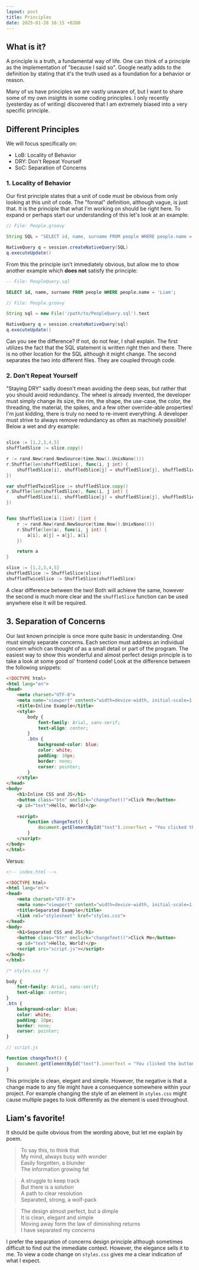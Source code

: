 ```yaml
---
layout: post
title: Principles
date: 2025-01-28 16:15 +0200
---
```


## What is it?
A principle is a truth, a fundamental way of life. One can think of a principle as the implementation of "because I said so". Google neatly adds to the definition by stating that it's the truth used as a foundation for a behavior or reason. 

Many of us have principles we are vastly unaware of, but I want to share some of my own insights in some coding principles. I only recently (yesterday as of writing) discovered that I am extremely biased into a very specific principle.

## Different Principles
We will focus specifically on:
- LoB: Locality of Behavior
- DRY: Don't Repeat Yourself
- SoC: Separation of Concerns

### 1. Locality of Behavior
Our first principle states that a unit of code must be obvious from only looking at this unit of code. The "formal" definition, although vague, is just that. It is the principle that what I'm working on should be right here. To expand or perhaps start our understanding of this let's look at an example:

```groovy
// File: People.groovy

String SQL = "SELECT id, name, surname FROM people WHERE people.name = 'Liam';"

NativeQuery q = session.createNativeQuery(SQL)
q.executeUpdate()
```

From this the principle isn't immediately obvious, but allow me to show another example which **does not** satisfy the principle:

```sql
-- File: PeopleQuery.sql

SELECT id, name, surname FROM people WHERE people.name = 'Liam';
```

```groovy
// File: People.groovy

String sql = new File('/path/to/PeopleQuery.sql').text

NativeQuery q = session.createNativeQuery(sql)
q.executeUpdate()
```

Can you see the difference? If not, do not fear, I shall explain. The first utilizes the fact that the SQL statement is written right then and there. There is no other location for the SQL although it might change. The second separates the two into different files. They are coupled through code.

### 2. Don't Repeat Yourself
"Staying DRY" sadly doesn't mean avoiding the deep seas, but rather that you should avoid redundancy. The wheel is already invented, the developer must simply change its size, the rim, the shape, the use-case, the color, the threading, the material, the spikes, and a few other override-able properties! I'm just kidding, there is truly no need to re-invent everything. A developer must strive to always remove redundancy as often as machinely possible! Below a wet and dry example:

```go

slice := [1,2,3,4,5]
shuffledSlice := slice.copy()

r := rand.New(rand.NewSource(time.Now().UnixNano()))
r.Shuffle(len(shuffledSlice), func(i, j int) {
    shuffledSlice[i], shuffledSlice[j] = shuffledSlice[j], shuffledSlice[i]
})

var shuffledTwiceSlice := shuffledSlice.copy()
r.Shuffle(len(shuffledSlice), func(i, j int) {
    shuffledSlice[i], shuffledSlice[j] = shuffledSlice[j], shuffledSlice[i]
})
```

```go

func ShuffleSlice(a []int) []int {
	r := rand.New(rand.NewSource(time.Now().UnixNano()))
	r.Shuffle(len(a), func(i, j int) {
		a[i], a[j] = a[j], a[i]
	})

	return a
}

slice := [1,2,3,4,5]
shuffledSlice := ShuffleSlice(slice)
shuffledTwiceSlice := ShuffleSlice(shuffledSlice)
```

A clear difference between the two! Both will achieve the same, however the second is much more clear and the `shuffleSlice` function can be used anywhere else it will be required.

## 3. Separation of Concerns
Our last known principle is once more quite basic in understanding. One must simply separate concerns. Each section must address an individual concern which can thought of as a small detail or part of the program. The easiest way to show this wonderful and almost perfect design principle is to take a look at some good ol' frontend code! Look at the difference between the following snippets:

```html
<!DOCTYPE html>
<html lang="en">
<head>
    <meta charset="UTF-8">
    <meta name="viewport" content="width=device-width, initial-scale=1.0">
    <title>Inline Example</title>
    <style>
        body {
            font-family: Arial, sans-serif;
            text-align: center;
        }
        .btn {
            background-color: blue;
            color: white;
            padding: 10px;
            border: none;
            cursor: pointer;
        }
    </style>
</head>
<body>
    <h1>Inline CSS and JS</h1>
    <button class="btn" onclick="changeText()">Click Me</button>
    <p id="text">Hello, World!</p>
    
    <script>
        function changeText() {
            document.getElementById("text").innerText = "You clicked the button!";
        }
    </script>
</body>
</html>
```

Versus: 

```html
<!-- index.html -->

<!DOCTYPE html>
<html lang="en">
<head>
    <meta charset="UTF-8">
    <meta name="viewport" content="width=device-width, initial-scale=1.0">
    <title>Separated Example</title>
    <link rel="stylesheet" href="styles.css">
</head>
<body>
    <h1>Separated CSS and JS</h1>
    <button class="btn" onclick="changeText()">Click Me</button>
    <p id="text">Hello, World!</p>
    <script src="script.js"></script>
</body>
</html>
```
```css
/* styles.css */

body {
    font-family: Arial, sans-serif;
    text-align: center;
}
.btn {
    background-color: blue;
    color: white;
    padding: 10px;
    border: none;
    cursor: pointer;
}
```

```js
// script.js

function changeText() {
    document.getElementById("text").innerText = "You clicked the button!";
}
```
This principle is clean, elegant and simple. However, the negative is that a change made to any file might have a consequence somewhere within your project. For example changing the style of an element in `styles.css` might cause multiple pages to look differently as the element is used throughout.

## Liam's favorite!
It should be quite obvious from the wording above, but let me explain by poem.

> To say this, to think that  
My mind, always busy with wonder  
Easily forgotten, a blunder  
The information growing fat  

> A struggle to keep track  
But there is a solution  
A path to clear resolution  
Separated, strong, a wolf-pack  

> The design almost perfect, but a dimple  
It is clean, elegant and simple  
Moving away form the law of diminishing returns  
I have separated my concerns  

I prefer the separation of concerns design principle although sometimes difficult to find out the immediate context. However, the elegance sells it to me. To view a code change on `styles.css` gives me a clear indication of what I expect.